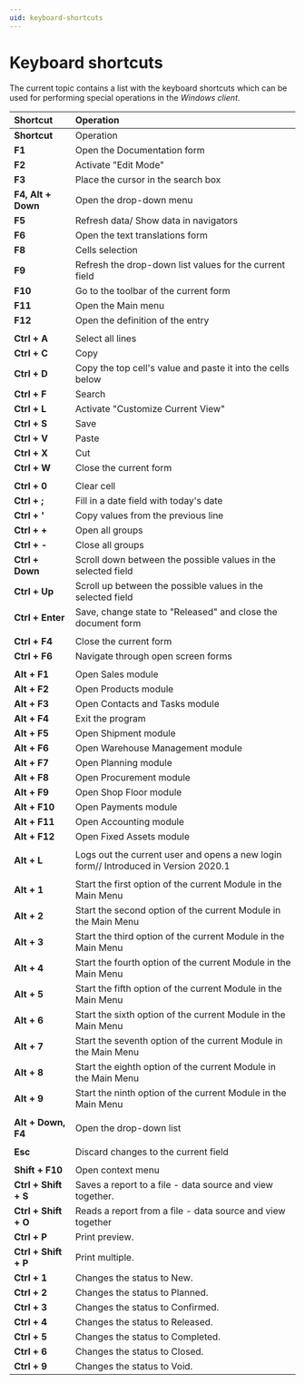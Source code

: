 ```yaml
---
uid: keyboard-shortcuts
---
```

# Keyboard shortcuts

The current topic contains a list with the keyboard shortcuts which can be used for performing special operations in the *Windows client*.

| **Shortcut**       | Operation                                                    |
| :----------------- | :----------------------------------------------------------- |
| **Shortcut**       | Operation                                                    |
| **F1**             | Open the Documentation form                                  |
| **F2**             | Activate "Edit Mode"                                         |
| **F3**             | Place the cursor in the search box                           |
| **F4, Alt + Down** | Open the drop-down menu                                      |
| **F5**             | Refresh data/ Show data in navigators                        |
| **F6**             | Open the text translations form                              |
| **F8**             | Cells selection                                              |
| **F9**             | Refresh the drop-down list values for the current field      |
| **F10**            | Go to the toolbar of the current form                        |
| **F11**            | Open the Main menu                                           |
| **F12**            | Open the definition of the entry                             |
|                    |                                                              |
| **Ctrl + А**       | Select all lines                                             |
| **Ctrl + C**       | Copy                                                         |
| **Ctrl + D**       | Copy the top cell's value and paste it into the cells below  |
| **Ctrl + F**       | Search                                                       |
| **Ctrl + L**       | Activate "Customize Current View"                            |
| **Ctrl + S**       | Save                                                         |
| **Ctrl + V**       | Paste                                                        |
| **Ctrl + X**       | Cut                                                          |
| **Ctrl + W**       | Close the current form                                       |
|                    |                                                              |
| **Ctrl + 0**       | Clear cell                                                   |
| **Ctrl + ;**       | Fill in a date field with today's date                       |
| **Ctrl + '**       | Copy values from the previous line                           |
| **Ctrl + +**       | Open all groups                                              |
| **Ctrl + -**       | Close all groups                                             |
| **Ctrl + Down**    | Scroll down between the possible values in the selected field |
| **Ctrl + Up**      | Scroll up between the possible values in the selected field  |
| **Ctrl + Enter**   | Save, change state to "Released" and close the document form |
|                    |                                                              |
| **Ctrl + F4**      | Close the current form                                       |
| **Ctrl + F6**      | Navigate through open screen forms                           |
|                    |                                                              |
| **Alt + F1**       | Open Sales module                                            |
| **Alt + F2**       | Open Products module                                         |
| **Alt + F3**       | Open Contacts and Tasks module                               |
| **Alt + F4**       | Exit the program                                             |
| **Alt + F5**       | Open Shipment module                                         |
| **Alt + F6**       | Open Warehouse Management module                             |
| **Alt + F7**       | Open Planning module                                         |
| **Alt + F8**       | Open Procurement module                                      |
| **Alt + F9**       | Open Shop Floor module                                       |
| **Alt + F10**      | Open Payments module                                         |
| **Alt + F11**      | Open Accounting module                                       |
| **Alt + F12**      | Open Fixed Assets module                                     |
|                    |                                                              |
| **Alt + L**        | Logs out the current user and opens a new login form// Introduced in Version 2020.1 |
|                    |                                                              |
| **Alt + 1**        | Start the first option of the current Module in the Main Menu |
| **Alt + 2**        | Start the second option of the current Module in the Main Menu |
| **Alt + 3**        | Start the third option of the current Module in the Main Menu |
| **Alt + 4**        | Start the fourth option of the current Module in the Main Menu |
| **Alt + 5**        | Start the fifth option of the current Module in the Main Menu |
| **Alt + 6**        | Start the sixth option of the current Module in the Main Menu |
| **Alt + 7**        | Start the seventh option of the current Module in the Main Menu |
| **Alt + 8**        | Start the eighth option of the current Module in the Main Menu |
| **Alt + 9**        | Start the ninth option of the current Module in the Main Menu |
|                    |                                                              |
| **Alt + Down, F4** | Open the drop-down list                                      |
|                    |                                                              |
| **Esc**            | Discard changes to the current field                         |
|                    |                                                              |
| **Shift + F10**    | Open context menu                                            |
| **Ctrl + Shift + S**| Saves a report to a file - data source and view together. |
| **Ctrl + Shift + O**| Reads a report from a file  - data source and view together |
| **Ctrl + P**| Print preview. |
| **Ctrl + Shift + P**| Print multiple. |
| **Ctrl + 1**| Changes the status to New. |
| **Ctrl + 2**| Changes the status to Planned. |
| **Ctrl + 3**| Changes the status to Confirmed. |
| **Ctrl + 4**| Changes the status to Released. |
| **Ctrl + 5**| Changes the status to Completed. |
| **Ctrl + 6**| Changes the status to Closed. |
| **Ctrl + 9**| Changes the status to Void. |
